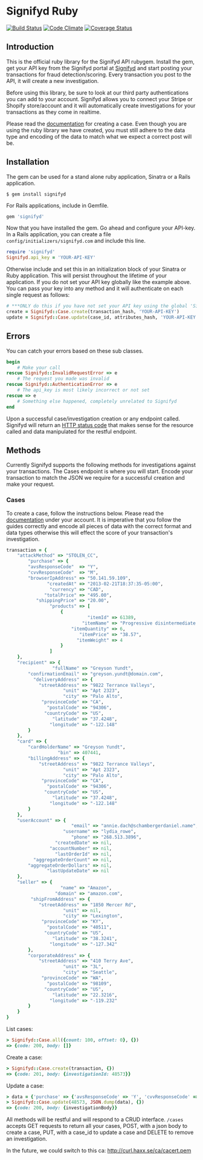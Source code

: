 # Signifyd Ruby

[![Build Status](https://app.travis-ci.com/github/jtapia/signifyd-ruby.png?branch=master)](https://app.travis-ci.com/github/jtapia/signifyd-ruby)
[![Code Climate](https://codeclimate.com/github/jtapia/signifyd-ruby.png)](https://codeclimate.com/github/jtapia/signifyd-ruby)
[![Coverage Status](https://coveralls.io/repos/jtapia/signifyd-ruby/badge.png?branch=master)](https://coveralls.io/r/jtapia/signifyd-ruby)

## Introduction
This is the official ruby library for the Signifyd API rubygem. Install the gem, get your API key from the Signifyd portal at [Signifyd](https://signifyd.com) and start posting your transactions for fraud detection/scoring. Every transaction you post to the API, it will create a new investigation. 

Before using this library, be sure to look at our third party authentications you can add to your account. Signifyd allows you to connect your Stripe or Shopify store/account and it will automatically create investigations for your transactions as they come in realtime. 

Please read the [documentation](https://www.signifyd.com/docs/api) for creating a case. Even though you are using the ruby library we have created, you must still adhere to the data type and encoding of the data to match what we expect a correct post will be.

## Installation
The gem can be used for a stand alone ruby application, Sinatra or a Rails application.

	$ gem install signifyd
	
For Rails applications, include in Gemfile.

```ruby
gem 'signifyd'
```

Now that you have installed the gem. Go ahead and configure your API-key. In a Rails application, you can create a file `config/initializers/signifyd.com` and include this line. 

```ruby
require 'signifyd'
Signifyd.api_key = 'YOUR-API-KEY'
```
	
Otherwise include and set this in an initialization block of your Sinatra or Ruby application. This will persist throughout the lifetime of your application. If you do not set your API key globally like the example above. You can pass your key into any method and it will authenticate on each single request as follows:

```ruby
# ***ONLY do this if you have not set your API key using the global 'Signifyd.api_key=' setter
create = Signifyd::Case.create(transaction_hash, 'YOUR-API-KEY')
update = Signifyd::Case.update(case_id, attributes_hash, 'YOUR-API-KEY')
```
## Errors
You can catch your errors based on these sub classes. 

```ruby
begin
  	# Make your call
rescue Signifyd::InvalidRequestError => e
	# The request you made was invalid
rescue Signifyd::AuthenticationError => e
	# The api_key is most likely incorrect or not set
rescue => e
  	# Something else happened, completely unrelated to Signifyd
end
```

Upon a successful case/investigation creation or any endpoint called. Signifyd will return an [HTTP status code](http://httpstatus.es/) that makes sense for the resource called and data manipulated for the restful endpoint.

## Methods
Currently Signifyd supports the following methods for investigations against your transactions. The Cases endpoint is where you will start. Encode your transaction to match the JSON we require for a successful creation and make your request.

### Cases
To create a case, follow the instructions below. Please read the [documentation](https://www.signifyd.com/docs/api) under your account. It is imperative that you follow the guides correctly and encode all pieces of data with the correct format and data types otherwise this will effect the score of your transaction's investigation. 

```ruby
transaction = {
    "attackMethod" => "STOLEN_CC",
        "purchase" => {
        "avsResponseCode"  => "Y",
        "cvvResponseCode"  => "M",
        "browserIpAddress" => "50.141.59.109",
               "createdAt" => "2013-02-21T18:37:35-05:00",
                "currency" => "CAD",
              "totalPrice" => "495.00",
           "shippingPrice" => "20.00",
                "products" => [
                    {
                              "itemId" => 61389,
                            "itemName" => "Progressive disintermediate moderator",
                        "itemQuantity" => 6,
                           "itemPrice" => "38.57",
                          "itemWeight" => 4
                    }
                ]
    },
    "recipient" => {
                 "fullName" => "Greyson Yundt",
        "confirmationEmail" => "greyson.yundt@domain.com",
          "deliveryAddress" => {
            "streetAddress" => "9822 Terrance Valleys",
                     "unit" => "Apt 2323",
                     "city" => "Palo Alto",
             "provinceCode" => "CA",
               "postalCode" => "94306",
              "countryCode" => "US",
                 "latitude" => "37.4248",
                "longitude" => "-122.148"
        }
    },
    "card" => {
        "cardHolderName" => "Greyson Yundt",
                   "bin" => 407441,
        "billingAddress" => {
            "streetAddress" => "9822 Terrance Valleys",
                     "unit" => "Apt 2323",
                     "city" => "Palo Alto",
             "provinceCode" => "CA",
               "postalCode" => "94306",
              "countryCode" => "US",
                 "latitude" => "37.4248",
                "longitude" => "-122.148"
        }
    },
    "userAccount" => {
                        "email" => "annie.dach@schambergerdaniel.name",
                     "username" => "lydia_rowe",
                        "phone" => "268.513.3896",
                  "createdDate" => nil,
                "accountNumber" => nil,
                  "lastOrderId" => nil,
          "aggregateOrderCount" => nil,
        "aggregateOrderDollars" => nil,
               "lastUpdateDate" => nil
    },
    "seller" => {
                    "name" => "Amazon",
                  "domain" => "amazon.com",
         "shipFromAddress" => {
            "streetAddress" => "1850 Mercer Rd",
                     "unit" => nil,
                     "city" => "Lexington",
             "provinceCode" => "KY",
               "postalCode" => "40511",
              "countryCode" => "US",
                 "latitude" => "38.3241",
                "longitude" => "-127.342"
        },
        "corporateAddress" => {
            "streetAddress" => "410 Terry Ave",
                     "unit" => "3L",
                     "city" => "Seattle",
             "provinceCode" => "WA",
               "postalCode" => "98109",
              "countryCode" => "US",
                 "latitude" => "22.3216",
                "longitude" => "-119.232"
        }
    }
}
```

List cases:
```ruby
> Signifyd::Case.all({count: 100, offset: 0}, {})
=> {code: 200, body: []}
```

Create a case: 

```ruby
> Signifyd::Case.create(transaction, {})
=> {code: 201, body: {investigationId: 48573}}
```

Update a case: 

```ruby
> data = {'purchase' => {'avsResponseCode' => 'Y', 'cvvResponseCode' => 'M'}}
> Signifyd::Case.update(48573, JSON.dump(data), {})
=> {code: 200, body: {investigationBody}}
```

All methods will be restful and will respond to a CRUD interface. `/cases` accepts GET requests to return all your cases, POST, with a json body to create a case, PUT, with a case_id to update a case and DELETE to remove an investigation. 

In the future, we could switch to this ca: http://curl.haxx.se/ca/cacert.pem
